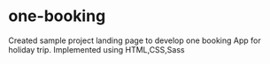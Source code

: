 # one-booking
Created sample project landing page to develop one booking App for holiday trip.
Implemented using HTML,CSS,Sass
